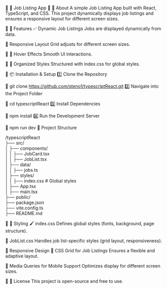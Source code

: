 📱  📌 Job Listing App
📱 📝 About
A simple Job Listing App built with React, TypeScript, and CSS.
This project dynamically displays job listings and ensures a responsive layout for different screen sizes.

📱 🚀 Features
✅ Dynamic Job Listings
Jobs are displayed dynamically from data.

📱 Responsive Layout
Grid adjusts for different screen sizes.

📱 🎨 Hover Effects
Smooth UI interactions.

📱 📌 Organized Styles
Structured with index.css for global styles.

📱 📦 Installation & Setup
1️⃣ Clone the Repository

📱 git clone https://github.com/steno1/typescriptReact.git
2️⃣ Navigate into the Project Folder

📱 cd typescriptReact
3️⃣ Install Dependencies

📱 npm install
4️⃣ Run the Development Server

📱  npm run dev
📁 Project Structure

/typescriptReact  
├── src/  
│   ├── components/  
│   │   ├── JobCard.tsx  
│   │   ├── JobList.tsx  
│   ├── data/  
│   │   ├── jobs.ts  
│   ├── styles/  
│   │   ├── index.css    # Global styles  
│   ├── App.tsx  
│   ├── main.tsx  
├── public/  
├── package.json  
├── vite.config.ts  
├── README.md  

📱 🎨 Styling
🖌️ index.css
Defines global styles (fonts, background, page structure).

📌 JobList.css
Handles job list-specific styles (grid layout, responsiveness).

📱 Responsive Design
📌 CSS Grid for Job Listings
Ensures a flexible and adaptive layout.

📌 Media Queries for Mobile Support
Optimizes display for different screen sizes.

📱 📜 License
This project is open-source and free to use.

